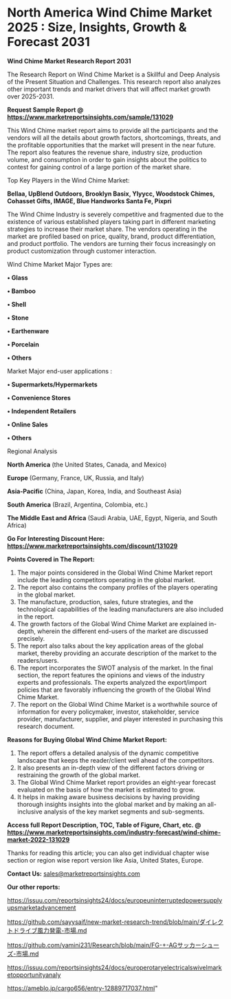 # North America Wind Chime Market 2025 : Size, Insights, Growth & Forecast 2031

<strong>Wind Chime Market Research Report 2031</strong>

The Research Report on Wind Chime Market is a Skillful and Deep Analysis of the Present Situation and Challenges. This research report also analyzes other important trends and market drivers that will affect market growth over 2025-2031.

<strong>Request Sample Report @ <a href=https://www.marketreportsinsights.com/sample/131029>https://www.marketreportsinsights.com/sample/131029</a></strong>

This Wind Chime market report aims to provide all the participants and the vendors will all the details about growth factors, shortcomings, threats, and the profitable opportunities that the market will present in the near future. The report also features the revenue share, industry size, production volume, and consumption in order to gain insights about the politics to contest for gaining control of a large portion of the market share.

Top Key Players in the Wind Chime Market:

<strong>Bellaa, UpBlend Outdoors, Brooklyn Basix, Ylyycc, Woodstock Chimes, Cohasset Gifts, IMAGE, Blue Handworks Santa Fe, Pixpri</strong>

The Wind Chime Industry is severely competitive and fragmented due to the existence of various established players taking part in different marketing strategies to increase their market share. The vendors operating in the market are profiled based on price, quality, brand, product differentiation, and product portfolio. The vendors are turning their focus increasingly on product customization through customer interaction.

Wind Chime Market Major Types are:

<strong>• Glass

• Bamboo

• Shell

• Stone

• Earthenware

• Porcelain

• Others</strong>

Market Major end-user applications :

<strong>• Supermarkets/Hypermarkets

• Convenience Stores

• Independent Retailers

• Online Sales

• Others</strong>

Regional Analysis

</u><strong><b>North America</b></strong> (the United States, Canada, and Mexico)

<strong><b>Europe </b></strong>(Germany, France, UK, Russia, and Italy)

<strong><b>Asia-Pacific</b></strong> (China, Japan, Korea, India, and Southeast Asia)

<strong><b>South America</b></strong> (Brazil, Argentina, Colombia, etc.)

<strong><b>The Middle East and Africa</b></strong> (Saudi Arabia, UAE, Egypt, Nigeria, and South Africa)

<strong>Go For Interesting Discount Here: <a href=https://www.marketreportsinsights.com/discount/131029>https://www.marketreportsinsights.com/discount/131029</a></strong>

<strong>Points Covered in The Report:</strong>
<ol>
  <li>The major points considered in the Global Wind Chime Market report include the leading competitors operating in the global market.</li>
  <li>The report also contains the company profiles of the players operating in the global market.</li>
  <li>The manufacture, production, sales, future strategies, and the technological capabilities of the leading manufacturers are also included in the report.</li>
  <li>The growth factors of the Global Wind Chime Market are explained in-depth, wherein the different end-users of the market are discussed precisely.</li>
  <li>The report also talks about the key application areas of the global market, thereby providing an accurate description of the market to the readers/users.</li>
  <li>The report incorporates the SWOT analysis of the market. In the final section, the report features the opinions and views of the industry experts and professionals. The experts analyzed the export/import policies that are favorably influencing the growth of the Global Wind Chime Market.</li>
  <li>The report on the Global Wind Chime Market is a worthwhile source of information for every policymaker, investor, stakeholder, service provider, manufacturer, supplier, and player interested in purchasing this research document.</li>
</ol>
<strong>Reasons for Buying Global Wind Chime Market Report:</strong>

<ol>
  <li>The report offers a detailed analysis of the dynamic competitive landscape that keeps the reader/client well ahead of the competitors.</li>
  <li>It also presents an in-depth view of the different factors driving or restraining the growth of the global market.</li>
  <li>The Global Wind Chime Market report provides an eight-year forecast evaluated on the basis of how the market is estimated to grow.</li>
  <li>It helps in making aware business decisions by having providing thorough insights insights into the global market and by making an all-inclusive analysis of the key market segments and sub-segments.</li>
</ol>
<strong>Access full Report Description, TOC, Table of Figure, Chart, etc. @ <a href=https://www.marketreportsinsights.com/industry-forecast/wind-chime-market-2022-131029>https://www.marketreportsinsights.com/industry-forecast/wind-chime-market-2022-131029</a></strong>


Thanks for reading this article; you can also get individual chapter wise section or region wise report version like Asia, United States, Europe.

<strong>Contact Us:</strong>
sales@marketreportsinsights.com

<strong>Our other reports:</strong>

<a href=https://issuu.com/reportsinsights24/docs/europeuninterruptedpowersupplyupsmarketadvancement>https://issuu.com/reportsinsights24/docs/europeuninterruptedpowersupplyupsmarketadvancement</a>

<a href=https://github.com/sayysaif/new-market-research-trend/blob/main/ダイレクトドライブ風力発電-市場.md>https://github.com/sayysaif/new-market-research-trend/blob/main/ダイレクトドライブ風力発電-市場.md</a>

<a href=https://github.com/yamini231/Research/blob/main/FG-+-AGサッカーシューズ-市場.md>https://github.com/yamini231/Research/blob/main/FG-+-AGサッカーシューズ-市場.md</a>

<a href=https://issuu.com/reportsinsights24/docs/europerotaryelectricalswivelmarketopportunityanaly>https://issuu.com/reportsinsights24/docs/europerotaryelectricalswivelmarketopportunityanaly</a>

<a href=https://ameblo.jp/cargo656/entry-12889717037.html>https://ameblo.jp/cargo656/entry-12889717037.html</a>"
